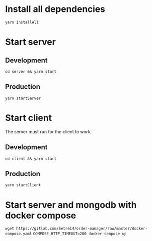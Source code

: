 # Install all dependencies
`yarn installAll`

# Start server

## Development
`cd server && yarn start`

## Production
`yarn startServer`

# Start client
The server must run for the client to work.

## Development
`cd client && yarn start`

## Production
`yarn startClient`

# Start server and mongodb with docker compose
`wget https://gitlab.com/Setre14/order-manager/raw/master/docker-compose.yaml`
`COMPOSE_HTTP_TIMEOUT=200 docker-compose up`